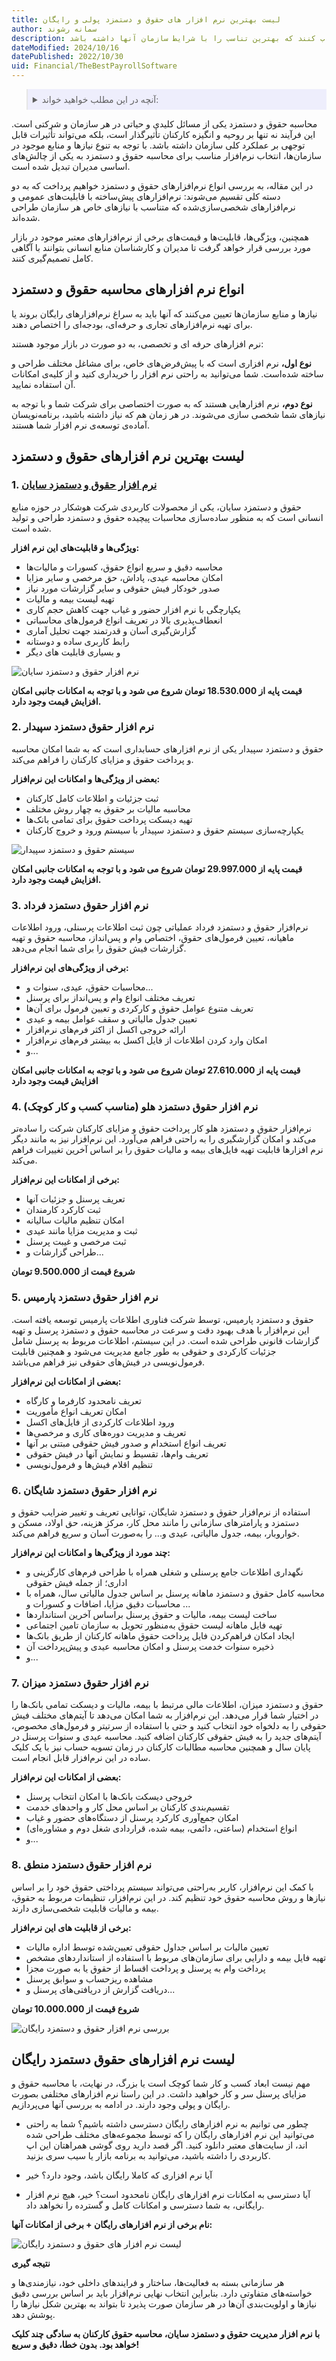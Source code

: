 ```yaml
---
title: لیست بهترین نرم افزار های حقوق و دستمزد پولی و رایگان
author: سمانه رشوند
description: انتخاب بهترین نرم افزار حقوق و دستمزد بستگی به عوامل متعددی از جمله اندازه سازمان، تعداد کارمندان، بودجه در دسترس، و نیازهای اختصاصی دارد. با این حال، با بررسی دقیق ویژگی‌ها و هزینه‌های هر نرم افزار، مدیران می‌توانند گزینه‌ای را انتخاب کنند که بهترین تناسب را با شرایط سازمان آنها داشته باشد.
dateModified: 2024/10/16
datePublished: 2022/10/30
uid: Financial/TheBestPayrollSoftware
---
```


<blockquote style="background-color:#eeeefc; padding:0.5rem">
<details>
  <summary>آنچه در این مطلب خواهید خواند:</summary>
  <ul>
  <li>انواع نرم افزار های محاسبه حقوق و دستمزد</li>
    <ul>
      <li>نرم‌افزارهای پیش‌ساخته</li>
      <li>نرم‌افزارهای شخصی‌سازی‌شده</li>
    </ul>
  <li>لیست بهترین نرم افزار های حقوق و دستمزد</li>
  <ul>
    <li>نرم افزار حقوق و دستمزد سایان</li>
    <li>نرم افزار حقوق دستمزد سپیدار</li>
    <li>نرم افزار حقوق دستمزد فرداد</li>
    <li>نرم افزار حقوق دستمزد هلو</li>
    <li>نرم افزار حقوق دستمزد پارمیس</li>
    <li>نرم افزار حقوق دستمزد شایگان</li>
    <li>نرم افزار حقوق دستمزد میزان</li>
    <li>نرم افزار حقوق دستمزد منطق</li>
  </ul>
  <li>لیست نرم افزارهای حقوق دستمزد رایگان</li>
  <li>نتیجه گیری</li>
  </ul>
</details>
</blockquote>


محاسبه حقوق و دستمزد یکی از مسائل کلیدی و حیاتی در هر سازمان و شرکتی است. این فرآیند نه تنها بر روحیه و انگیزه کارکنان تأثیرگذار است، بلکه می‌تواند تأثیرات قابل توجهی بر عملکرد کلی سازمان داشته باشد. با توجه به تنوع نیازها و منابع موجود در سازمان‌ها، انتخاب نرم‌افزار مناسب برای محاسبه حقوق و دستمزد به یکی از چالش‌های اساسی مدیران تبدیل شده است.

در این مقاله، به بررسی انواع نرم‌افزارهای حقوق و دستمزد خواهیم پرداخت که به دو دسته کلی تقسیم می‌شوند: نرم‌افزارهای پیش‌ساخته با قابلیت‌های عمومی و نرم‌افزارهای شخصی‌سازی‌شده که متناسب با نیازهای خاص هر سازمان طراحی شده‌اند. 

همچنین، ویژگی‌ها، قابلیت‌ها و قیمت‌های برخی از نرم‌افزارهای معتبر موجود در بازار مورد بررسی قرار خواهد گرفت تا مدیران و کارشناسان منابع انسانی بتوانند با آگاهی کامل تصمیم‌گیری کنند.

## انواع نرم افزارهای محاسبه حقوق و دستمزد

نیازها و منابع سازمان‌ها تعیین می‌کنند که آنها باید به سراغ نرم‌افزارهای رایگان بروند یا برای تهیه نرم‌افزارهای تجاری و حرفه‌ای، بودجه‌ای را اختصاص دهند.

نرم افزارهای حرفه ای و تخصصی، به دو صورت در بازار موجود هستند:

**نوع اول،** نرم افزاری است که با پیش‌فرض‌های خاص، برای مشاغل مختلف طراحی و ساخته شده‌است. شما می‌توانید به راحتی نرم افزار را خریداری کنید و از کلیه‌ی امکانات آن استفاده نمایید.

**نوع دوم،** نرم افزارهایی هستند که به صورت اختصاصی برای شرکت شما و با توجه به نیازهای شما شخصی سازی می‌شوند. در هر زمان هم که نیاز داشته باشید، برنامه‌نویسان آماده‌ی توسعه‌ی نرم‌ افزار شما هستند.

## لیست بهترین نرم افزارهای حقوق و دستمزد

### 1. <a href="https://www.hooshkar.com/Software/Sayan/Module/Payroll" target="_blank">نرم افزار حقوق و دستمزد سایان</a>
حقوق و دستمزد سایان، یکی از محصولات کاربردی شرکت هوشکار
 در حوزه منابع انسانی است که به منظور ساده‌سازی محاسبات پیچیده حقوق و دستمزد طراحی و تولید شده است.

**ویژگی‌ها و قابلیت‌های این نرم افزار:**

- محاسبه دقیق و سریع انواع حقوق، کسورات و مالیات‌ها
- امکان محاسبه عیدی، پاداش، حق مرخصی و سایر مزایا
- صدور خودکار فیش حقوقی و سایر گزارشات مورد نیاز
- تهیه لیست بیمه و مالیات
- یکپارچگی با نرم افزار حضور و غیاب جهت کاهش حجم کاری
- انعطاف‌پذیری بالا در تعریف انواع فرمول‌های محاسباتی
- گزارش‌گیری آسان و قدرتمند جهت تحلیل آماری
- رابط کاربری ساده و دوستانه
- و بسیاری قابلیت های دیگر

![نرم افزار حقوق و دستمزد سایان](./Images/SayanSalarySoftware.webp)

**قیمت پایه از 18.530.000 تومان شروع می شود و با توجه به امکانات جانبی امکان افزایش قیمت وجود دارد.**

### 2. نرم افزار حقوق دستمزد سپیدار
حقوق و دستمزد سپیدار یکی از نرم افزار‌های حسابداری است که به شما امکان محاسبه و پرداخت حقوق و مزایای کارکنان را فراهم می‌کند.

**بعضی از ویژگی‌ها و امکانات این نرم‌افزار:**

- ثبت جزئیات و اطلاعات کامل کارکنان
- محاسبه مالیات بر حقوق به چهار روش مختلف
- تهیه دیسکت پرداخت حقوق برای تمامی بانک‌ها
- یکپارچه‌سازی سیستم حقوق و دستمزد سپیدار با سیستم ورود و خروج کارکنان

![سیستم حقوق و دستمزد سپیدار](./Images/SepidarSalarySoftware.webp)

**قیمت پایه از  29.997.000 تومان شروع می شود و با توجه به امکانات جانبی امکان افزایش قیمت وجود دارد.**

### 3. نرم افزار حقوق دستمزد فرداد

نرم‌افزار حقوق و دستمزد فرداد عملیاتی چون ثبت اطلاعات پرسنلی، ورود اطلاعات ماهیانه، تعیین فرمول‌های حقوق، اختصاص وام و پس‌انداز، محاسبه حقوق و تهیه گزارشات فیش حقوق را برای شما انجام می‌دهد.

**برخی از ویژگی‌های این نرم‌افزار:**

- محاسبات حقوق، عیدی، سنوات و...
- تعریف مختلف انواع وام و پس‌انداز برای پرسنل
- تعریف متنوع عوامل حقوق و کارکردی و تعیین فرمول برای آن‌ها
- تعیین جدول مالیاتی و سقف عوامل بیمه و عیدی
- ارائه خروجی اکسل از اکثر فرم‌های نرم‌افزار
- امکان وارد کردن اطلاعات از فایل اکسل به بیشتر فرم‌های نرم‌افزار 
- و...

**قیمت پایه از 27.610.000 تومان شروع می شود و با توجه به امکانات جانبی امکان افزایش قیمت وجود دارد**

### 4. نرم افزار حقوق دستمزد هلو (مناسب کسب و کار کوچک)

نرم‌افزار حقوق و دستمزد هلو کار پرداخت حقوق و مزایای کارکنان شرکت را ساده‌تر می‌کند و امکان گزارشگیری را به راحتی فراهم می‌آورد. این نرم‌افزار نیز به مانند دیگر نرم افزارها قابلیت تهیه فایل‌های بیمه و مالیات حقوق را بر اساس آخرین تغییرات فراهم می‌کند.

**برخی از امکانات این نرم‌افزار:**

- تعریف پرسنل و جزئیات آنها
- ثبت کارکرد کارمندان
- امکان تنظیم مالیات سالیانه
- ثبت و مدیریت مزایا مانند عیدی
- ثبت مرخصی و غیبت پرسنل
- طراحی گزارشات و...

**شروع قیمت از 9.500.000 تومان**

### 5. نرم افزار حقوق دستمزد پارمیس

حقوق و دستمزد پارمیس، توسط شرکت فناوری اطلاعات پارمیس توسعه یافته است. این نرم‌افزار با هدف بهبود دقت و سرعت در محاسبه حقوق و دستمزد پرسنل و تهیه گزارشات قانونی طراحی شده است. در این سیستم، اطلاعات مربوط به پرسنل شامل جزئیات کارکردی و حقوقی به طور جامع مدیریت می‌شود و همچنین قابلیت فرمول‌نویسی در فیش‌های حقوقی نیز فراهم می‌باشد.

**بعضی از امکانات این نرم‌افزار:**

- تعریف نامحدود کارفرما و کارگاه
- امکان تعریف انواع مأموریت
- ورود اطلاعات کارکردی از فایل‌های اکسل
- تعریف و مدیریت دوره‌های کاری و مرخصی‌ها
- تعریف انواع استخدام و صدور فیش حقوقی مبتنی بر آنها
- تعریف وام‌ها، تقسیط و نمایش آنها در فیش حقوقی
- تنظیم اقلام فیش‌ها و فرمول‌نویسی

### 6. نرم افزار حقوق دستمزد شایگان

استفاده از نرم‌افزار حقوق و دستمزد شایگان، توانایی تعریف و تغییر ضرایب حقوق و دستمزد و پارامترهای سازمانی را مانند محل کار، مرکز هزینه، حق اولاد، مسکن و خواروبار، بیمه، جدول مالیاتی، عیدی و... را به‌صورت آسان و سریع فراهم می‌کند.

**چند مورد از ویژگی‌ها و امکانات این نرم‌افزار:**

- نگهداری اطلاعات جامع پرسنلی و شغلی همراه با طراحی فرم‌های کارگزینی و اداری؛ از جمله فیش حقوقی
- محاسبه کامل حقوق و دستمزد ماهانه پرسنل بر اساس جدول مالیاتی سال، همراه با محاسبات دقیق مزایا، اضافات و کسورات و ...
- ساخت لیست بیمه، مالیات و حقوق پرسنل براساس آخرین استانداردها
- تهیه فایل ماهانه لیست حقوق به‌منظور تحویل به سازمان تامین اجتماعی
- ایجاد امکان فراهم‌کردن فایل پرداخت حقوق ماهانه کارکنان از طریق بانک‌ها
- ذخیره سنوات خدمت پرسنل و امکان محاسبه عیدی و پیش‌پرداخت آن
- و...

### 7. نرم افزار حقوق دستمزد میزان

حقوق و دستمزد میزان، اطلاعات مالی مرتبط با بیمه، مالیات و دیسکت تمامی بانک‌ها را در اختیار شما قرار می‌دهد. این نرم‌افزار به شما امکان می‌دهد تا آیتم‌های مختلف فیش حقوقی را به دلخواه خود انتخاب کنید و حتی با استفاده از سرتیتر و فرمول‌های مخصوص، آیتم‌های جدید را به فیش حقوقی کارکنان اضافه کنید. 
محاسبه عیدی و سنوات پرسنل در پایان سال و همچنین محاسبه مطالبات کارکنان در زمان تسویه حساب نیز با یک کلیک ساده در این نرم‌افزار قابل انجام است.

**بعضی از امکانات این نرم‌افزار:**

- خروجی دیسکت بانک‌ها با امکان انتخاب پرسنل
- تقسیم‌بندی کارکنان بر اساس محل کار و واحدهای خدمت
- امکان جمع‌آوری کارکرد پرسنل از دستگاه‌های حضور و غیاب
- انواع استخدام (ساعتی، دائمی، بیمه شده، قراردادی شغل دوم و مشاوره‌ای)
- و...

### 8. نرم افزار حقوق دستمزد منطق

با کمک این نرم‌افزار، کاربر به‌راحتی می‌تواند سیستم پرداختی حقوق خود را بر اساس نیازها و روش محاسبه حقوق خود تنظیم کند. در این نرم‌افزار، تنظیمات مربوط به حقوق، بیمه و مالیات قابلیت شخصی‌سازی دارند.

**برخی از قابلیت های این نرم‌افزار:**

- تعیین مالیات بر اساس جداول حقوقی تعیین‌شده توسط اداره مالیات
- تهیه فایل بیمه و دارایی برای سازمان‌های مربوط با استفاده از استانداردهای مشخص
- پرداخت وام به پرسنل و پرداخت اقساط از حقوق یا به صورت مجزا
- مشاهده ریزحساب و سوابق پرسنل
- دریافت گزارش از دریافتی‌های پرسنل و...

**شروع قیمت از 10.000.000 تومان**

![بررسی نرم افزار حقوق و دستمزد رایگان](./Images/AboutPayrollSoftware.webp)

## لیست نرم افزارهای حقوق دستمزد رایگان

مهم نیست ابعاد کسب و کار شما کوچک است یا بزرگ، در نهایت، با محاسبه حقوق و مزایای پرسنل سر و کار خواهید داشت. در این راستا نرم افزارهای مختلفی بصورت رایگان و پولی وجود دارند. در ادامه به بررسی آنها می‌پردازیم.

- چطور می توانیم به نرم افزارهای رایگان دسترسی داشته باشیم؟
شما به راحتی می‌توانید این نرم افزارهای رایگان را که توسط مجموعه‌های مختلف طراحی شده اند، از سایت‌های معتبر دانلود کنید.
اگر قصد دارید روی گوشی همراهتان این اپ کاربردی را داشته باشید، می‌توانید به برنامه بازار یا سیب سری بزنید.

- آیا نرم افزاری که کاملا رایگان باشد، وجود دارد؟ خیر

- آیا دسترسی به امکانات نرم افزارهای رایگان نامحدود است؟ خیر، هیچ نرم افزار رایگانی، به شما دسترسی و امکانات کامل و گسترده را نخواهد داد.

**نام برخی از نرم افزارهای رایگان + برخی از امکانات آنها:**

![لیست نرم افزار های حقوق و دستمزد رایگان](./Images/FreePayrollSoftwareTable.webp)

**نتیجه گیری**

هر سازمانی بسته به فعالیت‌ها، ساختار و فرایندهای داخلی خود، نیازمندی‌ها و خواسته‌های متفاوتی دارد. بنابراین انتخاب نهایی نرم‌افزار باید بر اساس بررسی دقیق نیازها و اولویت‌بندی آن‌ها در هر سازمان صورت پذیرد تا بتواند به بهترین شکل نیازها را پوشش دهد.

**با نرم افزار مدیریت حقوق و دستمزد سایان، محاسبه حقوق کارکنان به سادگی چند کلیک خواهد بود. بدون خطا، دقیق و سریع!**